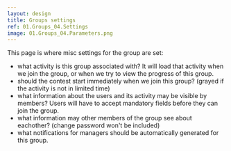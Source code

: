 ```yaml
---
layout: design
title: Groups settings
ref: 01.Groups_04.Settings
image: 01.Groups_04.Parameters.png
---
```


This page is where misc settings for the group are set:

- what activity is this group associated with? It will load that activity when we join the group, or when we try to view the progress of this group.
- should the contest start immediately when we join this group? (grayed if the activity is not in limited time)
- what information about the users and its activity may be visible by members? Users will have to accept mandatory fields before they can join the group.
- what information may other members of the group see about eachother? (change password won't be included)
- what notifications for managers should be automatically generated for this group.


